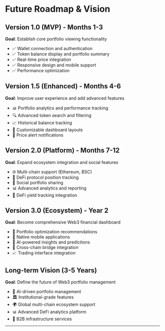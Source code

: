 # Future Roadmap & Vision

## Version 1.0 (MVP) - Months 1-3
**Goal**: Establish core portfolio viewing functionality
- ✅ Wallet connection and authentication
- ✅ Token balance display and portfolio summary
- ✅ Real-time price integration
- ✅ Responsive design and mobile support
- ✅ Performance optimization

## Version 1.5 (Enhanced) - Months 4-6
**Goal**: Improve user experience and add advanced features
- 📊 Portfolio analytics and performance tracking
- 🔍 Advanced token search and filtering
- 📈 Historical balance tracking
- 🎨 Customizable dashboard layouts
- 🔔 Price alert notifications

## Version 2.0 (Platform) - Months 7-12
**Goal**: Expand ecosystem integration and social features
- 🌐 Multi-chain support (Ethereum, BSC)
- 🔄 DeFi protocol position tracking
- 👥 Social portfolio sharing
- 📊 Advanced analytics and reporting
- 🏦 DeFi yield tracking integration

## Version 3.0 (Ecosystem) - Year 2
**Goal**: Become comprehensive Web3 financial dashboard
- 🎯 Portfolio optimization recommendations
- 📱 Native mobile applications
- 🤖 AI-powered insights and predictions
- 🔗 Cross-chain bridge integration
- 📈 Trading interface integration

## Long-term Vision (3-5 Years)
**Goal**: Define the future of Web3 portfolio management
- 🧠 AI-driven portfolio management
- 🏛️ Institutional-grade features
- 🌍 Global multi-chain ecosystem support
- 📊 Advanced DeFi analytics platform
- 🤝 B2B infrastructure services

---
